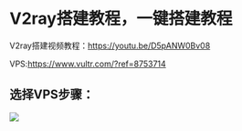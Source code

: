 # V2ray搭建教程，一键搭建教程
V2ray搭建视频教程：https://youtu.be/D5pANW0Bv08

VPS:https://www.vultr.com/?ref=8753714


## 选择VPS步骤：
<img src="https://raw.githubusercontent.com/kjfx/v2ray/main/VPS%E9%80%89%E6%8B%A9%E8%AF%B4%E6%98%8E.png" />


